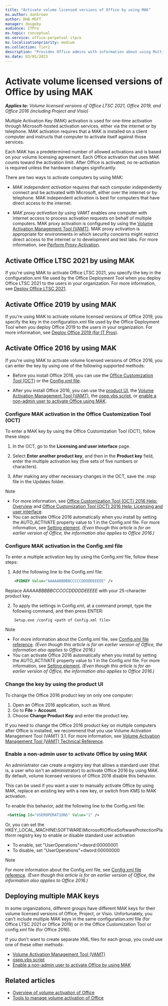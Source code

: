 ```yaml
---
title: "Activate volume licensed versions of Office by using MAK"
ms.author: danbrown
author: DHB-MSFT
manager: dougeby
audience: ITPro
ms.topic: conceptual
ms.service: office-perpetual-itpro
ms.localizationpriority: medium
ms.collection: Tier2
description: "Provides Office admins with information about using Multiple Activation Key (MAK) to activate volume licensed versions of Office, Project, and Visio."
ms.date: 03/01/2023
---
```


# Activate volume licensed versions of Office by using MAK

***Applies to:*** *Volume licensed versions of Office LTSC 2021, Office 2019, and Office 2016 (including Project and Visio)*
  
Multiple Activation Key (MAK) activation is used for one-time activation through Microsoft-hosted activation services, either via the internet or by telephone. MAK activation requires that a MAK is installed on a client computer and instructs that computer to activate itself against those services.

Each MAK has a predetermined number of allowed activations and is based on your volume licensing agreement. Each Office activation that uses MAK counts toward the activation limit. After Office is activated, no re-activation is required unless the hardware changes significantly.

There are two ways to activate computers by using MAK:
  
- *MAK independent activation* requires that each computer independently connect and be activated with Microsoft, either over the internet or by telephone. MAK independent activation is best for computers that have direct access to the internet.

- *MAK proxy activation by using VAMT* enables one computer with internet access to process activation requests on behalf of multiple computers. MAK proxy activation is configured by using the [Volume Activation Management Tool (VAMT)](/windows/deployment/volume-activation/volume-activation-management-tool). MAK proxy activation is appropriate for environments in which security concerns might restrict direct access to the internet or to development and test labs. For more information, see [Perform Proxy Activation](/windows/deployment/volume-activation/proxy-activation-vamt).

## Activate Office LTSC 2021 by using MAK

If you're using MAK to activate Office LTSC 2021, you specify the key in the configuration.xml file used by the Office Deployment Tool when you deploy Office LTSC 2021 to the users in your organization. For more information, see [Deploy Office LTSC 2021](../ltsc2021/deploy.md).

## Activate Office 2019 by using MAK

If you're using MAK to activate volume licensed versions of Office 2019, you specify the key in the configuration.xml file used by the Office Deployment Tool when you deploy Office 2019 to the users in your organization. For more information, see [Deploy Office 2019 (for IT Pros)](../office2019/deploy.md).

## Activate Office 2016 by using MAK

If you're using MAK to activate volume licensed versions of Office 2016, you can enter the key by using one of the following supported methods:
  
- Before you install Office 2016, you can use the [Office Customization Tool (OCT)](#configure-mak-activation-in-the-office-customization-tool-oct) or the [Config.xml file](#configure-mak-activation-in-the-configxml-file).

- After you install Office 2016, you can use the [product UI](#change-the-key-by-using-the-product-ui), the [Volume Activation Management Tool (VAMT)](/windows/deployment/volume-activation/volume-activation-management-tool), the [ospp.vbs script](tools-to-manage-volume-activation-of-office.md#the-osppvbs-script), or [enable a non-admin user to activate Office using MAK](#enable-a-non-admin-user-to-activate-office-by-using-mak).

### Configure MAK activation in the Office Customization Tool (OCT)

To enter a MAK key by using the Office Customization Tool (OCT), follow these steps:
  
1. In the OCT, go to the **Licensing and user interface** page.

2. Select **Enter another product key**, and then in the **Product key** field, enter the multiple activation key (five sets of five numbers or characters).

3. After making any other necessary changes in the OCT, save the .msp file in the Updates folder.

> [!NOTE]
> - For more information, see [Office Customization Tool (OCT) 2016 Help: Overview](../oct/oct-2016-help-overview.md) and [Office Customization Tool (OCT) 2016 Help: Licensing and user interface](../oct/oct-2016-help-licensing-and-user-interface.md).
> - You can activate Office 2016 automatically when you install by setting the AUTO_ACTIVATE property value to 1 in the Config.xml file. For more information, see [Setting element](/previous-versions/office/office-2013-resource-kit/cc179195(v=office.15)#setting-element). *(Even though this article is for an earlier version of Office, the information also applies to Office 2016.)*

### Configure MAK activation in the Config.xml file

To enter a multiple activation key by using the Config.xml file, follow these steps:
  
1. Add the following line to the Config.xml file:

```xml
    <PIDKEY Value="AAAAABBBBBCCCCCDDDDDEEEEE" />
```

   Replace *AAAAABBBBBCCCCCDDDDDEEEEE* with your 25-character product key.

2. To apply the settings in Config.xml, at a command prompt, type the following command, and then press ENTER:
  
```console  
    Setup.exe /config <path of Config.xml file>
```

> [!NOTE]
> - For more information about the Config.xml file, see [Config.xml file reference](/previous-versions/office/office-2013-resource-kit/cc179195(v=office.15)). *(Even though this article is for an earlier version of Office, the information also applies to Office 2016.)*
> - You can activate Office 2016 automatically when you install by setting the AUTO_ACTIVATE property value to 1 in the Config.xml file. For more information, see [Setting element](/previous-versions/office/office-2013-resource-kit/cc179195(v=office.15)#setting-element). *(Even though this article is for an earlier version of Office, the information also applies to Office 2016.)*
  
### Change the key by using the product UI
  
To change the Office 2016 product key on only one computer:
  
1. Open an Office 2016 application, such as Word.
2. Go to **File** > **Account**.
3. Choose **Change Product Key** and enter the product key.
 
If you need to change the Office 2016 product key on multiple computers after Office is installed, we recommend that you use Volume Activation Management Tool (VAMT) 3.1. For more information, see [Volume Activation Management Tool (VAMT) Technical Reference](/windows/deployment/volume-activation/volume-activation-management-tool).

### Enable a non-admin user to activate Office by using MAK

An administrator can create a registry key that allows a standard user (that is, a user who isn't an administrator) to activate Office 2016 by using MAK. By default, volume licensed versions of Office 2016 disable this behavior.

This can be used if you want a user to manually activate Office by using MAK, replace an existing key with a new key, or switch from KMS to MAK activation.

To enable this behavior, add the following line to the Config.xml file:

```xml
 <Setting Id="USEROPERATIONS" Value="1" />
```

Or, you can set the HKEY_LOCAL_MACHINE\SOFTWARE\Microsoft\OfficeSoftwareProtectionPlatform registry key to enable or disable standard user activation
  
 - To enable, set "UserOperations"=dword:00000001
 - To disable, set "UserOperations"=dword:00000000
  
> [!NOTE]
> For more information about the Config.xml file, see [Config.xml file reference](/previous-versions/office/office-2013-resource-kit/cc179195(v=office.15)). *(Even though this article is for an earlier version of Office, the information also applies to Office 2016.)*

## Deploying multiple MAK keys

In some organizations, different groups have different MAK keys for their volume licensed versions of Office, Project, or Visio. Unfortunately, you can't include multiple MAK keys in the same configuration.xml file (for Office LTSC 2021 or Office 2019) or in the Office Customization Tool or config.xml file (for Office 2016).

If you don't want to create separate XML files for each group, you could use one of these other methods:

- [Volume Activation Management Tool (VAMT)](/windows/deployment/volume-activation/volume-activation-management-tool)
- [ospp.vbs script](tools-to-manage-volume-activation-of-office.md#the-osppvbs-script)
- [Enable a non-admin user to activate Office by using MAK](#enable-a-non-admin-user-to-activate-office-by-using-mak)

## Related articles

- [Overview of volume activation of Office](plan-volume-activation-of-office.md)
- [Tools to manage volume activation of Office](tools-to-manage-volume-activation-of-office.md)
